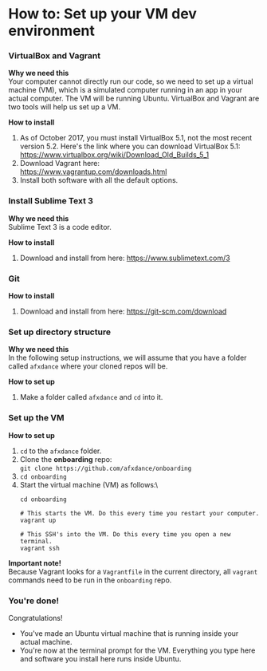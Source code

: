 # How to: Set up your VM dev environment


### VirtualBox and Vagrant

**Why we need this**\
Your computer cannot directly run our code, so we need to set up a virtual machine (VM), which is a simulated computer running in an app in your actual computer. The VM will be running Ubuntu. VirtualBox and Vagrant are two tools will help us set up a VM.

**How to install**

 1. As of October 2017, you must install VirtualBox 5.1, not the most recent version 5.2. Here's the link where you can download VirtualBox 5.1:\
    https://www.virtualbox.org/wiki/Download_Old_Builds_5_1
 2. Download Vagrant here:\
    https://www.vagrantup.com/downloads.html
 3. Install both software with all the default options.


### Install Sublime Text 3

**Why we need this**\
Sublime Text 3 is a code editor.

**How to install**

 1. Download and install from here: https://www.sublimetext.com/3


### Git

**How to install**

 1. Download and install from here: https://git-scm.com/download


### Set up directory structure

**Why we need this**\
In the following setup instructions, we will assume that you have a folder called `afxdance` where your cloned repos will be.

**How to set up**

 1. Make a folder called `afxdance` and `cd` into it.



### Set up the VM

**How to set up**

 1. `cd` to the `afxdance` folder.
 2. Clone the **onboarding** repo:\
    `git clone https://github.com/afxdance/onboarding`
 3. `cd onboarding`
 4. Start the virtual machine (VM) as follows:\
    ```shell
    cd onboarding

    # This starts the VM. Do this every time you restart your computer.
    vagrant up

    # This SSH's into the VM. Do this every time you open a new terminal.
    vagrant ssh
    ```

**Important note!**\
Because Vagrant looks for a `Vagrantfile` in the current directory, all `vagrant` commands need to be run in the `onboarding` repo.


### You're done!

Congratulations!

 - You've made an Ubuntu virtual machine that is running inside your actual machine.
 - You're now at the terminal prompt for the VM. Everything you type here and software you install here runs inside Ubuntu.
